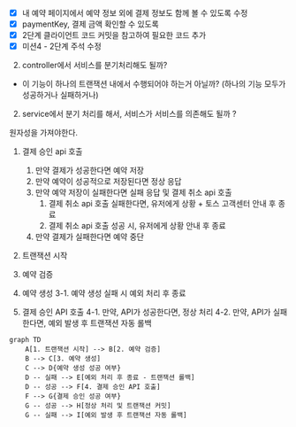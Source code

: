 - [x] 내 예약 페이지에서 예약 정보 외에 결제 정보도 함께 볼 수 있도록 수정
- [x] paymentKey, 결제 금액 확인할 수 있도록
- [x] 2단계 클라이언트 코드 커밋을 참고하여 필요한 코드 추가
- [x] 미션4 - 2단계 주석 수정

2. controller에서 서비스를 분기처리해도 될까?
- 이 기능이 하나의 트랜잭션 내에서 수행되어야 하는거 아닐까? (하나의 기능 모두가 성공하거나 실패하거나)
2. service에서 분기 처리를 해서, 서비스가 서비스를 의존해도 될까 ?

원자성을 가져야한다.
1. 결제 승인 api 호출
   1. 만약 결제가 성공한다면 예약 저장
     1. 만약 예약이 성공적으로 저장된다면 정상 응답
     2. 만약 예약 저장이 실패한다면 실패 응답 및 결제 취소 api 호출
        1. 결제 취소 api 호출 실패한다면, 유저에게 상황 + 토스 고객센터 안내 후 종료
        2. 결제 취소 api 호출 성공 시, 유저에게 상황 안내 후 종료
   2. 만약 결제가 실패한다면 예약 중단



1. 트랜잭션 시작
2. 예약 검증
3. 예약 생성
   3-1. 예약 생성 실패 시 예외 처리 후 종료
4. 결제 승인 API 호출
   4-1. 만약, API가 성공한다면, 정상 처리
   4-2. 만약, API가 실패한다면, 예외 발생 후 트랜잭션 자동 롤백

```mermaid
graph TD
    A[1. 트랜잭션 시작] --> B[2. 예약 검증]
    B --> C[3. 예약 생성]
    C --> D{예약 생성 성공 여부}
    D -- 실패 --> E[예외 처리 후 종료 - 트랜잭션 롤백]
    D -- 성공 --> F[4. 결제 승인 API 호출]
    F --> G{결제 승인 성공 여부}
    G -- 성공 --> H[정상 처리 및 트랜잭션 커밋]
    G -- 실패 --> I[예외 발생 후 트랜잭션 자동 롤백]
```
